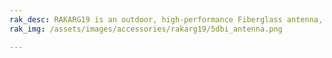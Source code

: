 ```yaml
---
rak_desc: RAKARG19 is an outdoor, high-performance Fiberglass antenna, specially designed for LoRa® in the 902-928 MHz band.
rak_img: /assets/images/accessories/rakarg19/5dbi_antenna.png

---
```


<rk-redirect to="/Product-Categories/Accessories/RAKARG19/Datasheet/" />